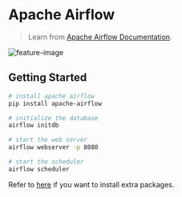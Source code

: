 # Apache Airflow
>Learn from [Apache Airflow Documentation](https://airflow.apache.org/docs/stable/). 

![feature-image](https://user-images.githubusercontent.com/44774033/71560206-07175d00-2aaa-11ea-9841-bf39854c2716.png)

## Getting Started
```bash
# install apache airflow
pip install apache-airflow

# initialize the database
airflow initdb

# start the web server
airflow webserver -p 8080

# start the scheduler
airflow scheduler
```

Refer to [here](https://airflow.apache.org/docs/stable/installation.html#extra-packages) if you want to install extra packages. 